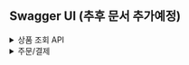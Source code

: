 ## Swagger UI (추후 문서 추가예정)
<details>
<summary>상품 조회 API</summary>
<div markdown="1">

![img.png](/docs/productApi.png)

</div>
</details>

<details>
<summary>주문/결제</summary>
<div markdown="1">

![img_2.png](/docs/orderApi.png)

</div>
</details>